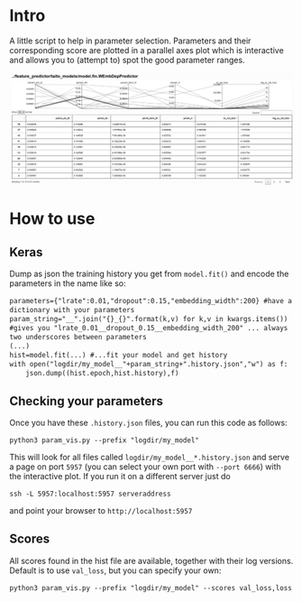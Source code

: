 # Intro
A little script to help in parameter selection. Parameters and their corresponding score are plotted in a parallel axes plot which is interactive and allows you to (attempt to) spot the good parameter ranges.

![image](https://github.com/fginter/keras_param_visualizer/blob/master/param_vis_ss.png)

# How to use

## Keras

Dump as json the training history you get from `model.fit()` and encode the parameters in the name like so:

    parameters={"lrate":0.01,"dropout":0.15,"embedding_width":200} #have a dictionary with your parameters
    param_string="__".join("{}_{}".format(k,v) for k,v in kwargs.items())
    #gives you "lrate_0.01__dropout_0.15__embedding_width_200" ... always two underscores between parameters
    (...)
    hist=model.fit(...) #...fit your model and get history
    with open("logdir/my_model__"+param_string+".history.json","w") as f:
        json.dump((hist.epoch,hist.history),f)
    
## Checking your parameters

Once you have these `.history.json` files, you can run this code as follows:

    python3 param_vis.py --prefix "logdir/my_model"
    
This will look for all files called `logdir/my_model__*.history.json` and serve a page on port `5957`
(you can select your own port with `--port 6666`) with the interactive plot. If you run it on a different server just do

    ssh -L 5957:localhost:5957 serveraddress
    
and point your browser to `http://localhost:5957`

## Scores

All scores found in the hist file are available, together with their log versions. Default is to use `val_loss`, but you can specify your own:

    python3 param_vis.py --prefix "logdir/my_model" --scores val_loss,loss
    


